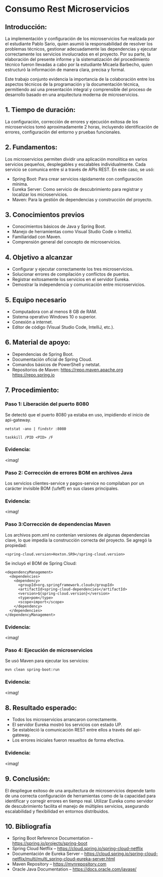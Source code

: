 
# Consumo Rest Microservicios
## Introducción:
La implementación y configuración de los microservicios fue realizada por el estudiante Pablo Sario, quien asumió la responsabilidad de resolver los problemas técnicos, gestionar adecuadamente las dependencias y ejecutar correctamente los servicios involucrados en el proyecto. Por su parte, la elaboración del presente informe y la sistematización del procedimiento técnico fueron llevadas a cabo por la estudiante Micaela Barbecho, quien estructuró la información de manera clara, precisa y formal.

Este trabajo conjunto evidencia la importancia de la colaboración entre los aspectos técnicos de la programación y la documentación técnica, permitiendo así una presentación integral y comprensible del proceso de desarrollo basado en una arquitectura moderna de microservicios.
## 1. Tiempo de duración:
La configuración, corrección de errores y ejecución exitosa de los microservicios tomó aproximadamente 2 horas, incluyendo identificación de errores, configuración del entorno y pruebas funcionales.
## 2. Fundamentos:
Los microservicios permiten dividir una aplicación monolítica en varios servicios pequeños, desplegables y escalables individualmente. Cada servicio se comunica entre sí a través de APIs REST. En este caso, se usó:
- Spring Boot: Para crear servicios rápidamente con configuración mínima.
- Eureka Server: Como servicio de descubrimiento para registrar y localizar los microservicios.
- Maven: Para la gestión de dependencias y construcción del proyecto.
## 3. Conocimientos previos
- Conocimientos básicos de Java y Spring Boot.
- Manejo de herramientas como Visual Studio Code o IntelliJ.
- Familiaridad con Maven.
- Comprensión general del concepto de microservicios.
## 4. Objetivo a alcanzar
- Configurar y ejecutar correctamente los tres microservicios.
- Solucionar errores de compilación y conflictos de puertos.
- Registrar exitosamente los servicios en el servidor Eureka.
- Demostrar la independencia y comunicación entre microservicios.
## 5. Equipo necesario
- Computadora con al menos 8 GB de RAM.
- Sistema operativo Windows 10 o superior.
- Conexión a internet.
- Editor de código (Visual Studio Code, IntelliJ, etc.).
## 6. Material de apoyo:
- Dependencias de Spring Boot.
- Documentación oficial de Spring Cloud.
- Comandos básicos de PowerShell y netstat.
- Repositorios de Maven:
https://repo.maven.apache.org
https://repo.spring.io
## 7. Procedimiento:
### Paso 1: Liberación del puerto 8080
Se detectó que el puerto 8080 ya estaba en uso, impidiendo el inicio de api-gateway.
```
netstat -ano | findstr :8080
````
```
taskkill /PID <PID> /F
````
### Evidencia:
<imag!
### Paso 2:  Corrección de errores BOM en archivos Java
Los servicios clientes-service y pagos-service no compilaban por un carácter invisible BOM (\ufeff) en sus clases principales.
### Evidencia:
<imag!
### Paso 3:Corrección de dependencias Maven
Los archivos pom.xml no contenían versiones de algunas dependencias clave, lo que impedía la construcción correcta del proyecto.
Se agregó la propiedad:
```
<spring-cloud.version>Hoxton.SR9</spring-cloud.version>
````
Se incluyó el BOM de Spring Cloud:
```
<dependencyManagement>
  <dependencies>
    <dependency>
      <groupId>org.springframework.cloud</groupId>
      <artifactId>spring-cloud-dependencies</artifactId>
      <version>${spring-cloud.version}</version>
      <type>pom</type>
      <scope>import</scope>
    </dependency>
  </dependencies>
</dependencyManagement>
````
### Evidencia:
<imag!

### Paso 4: Ejecución de microservicios
Se usó Maven para ejecutar los servicios:
```
mvn clean spring-boot:run
````
### Evidencia:
<imag!
## 8. Resultado esperado:
- Todos los microservicios arrancaron correctamente.
- El servidor Eureka mostró los servicios con estado UP.
- Se estableció la comunicación REST entre ellos a través del api-gateway.
- Los errores iniciales fueron resueltos de forma efectiva.
### Evidencia:
<imag!
## 9. Conclusión:
El despliegue exitoso de una arquitectura de microservicios depende tanto de una correcta configuración de herramientas como de la capacidad para identificar y corregir errores en tiempo real. Utilizar Eureka como servidor de descubrimiento facilita el manejo de múltiples servicios, asegurando escalabilidad y flexibilidad en entornos distribuidos.
## 10. Bibliografía
- Spring Boot Reference Documentation – https://spring.io/projects/spring-boot
- Spring Cloud Netflix – https://cloud.spring.io/spring-cloud-netflix
- Documentación de Eureka Server – https://cloud.spring.io/spring-cloud-netflix/multi/multi_spring-cloud-eureka-server.html
- Maven Repository – https://mvnrepository.com
- Oracle Java Documentation – https://docs.oracle.com/javase/






